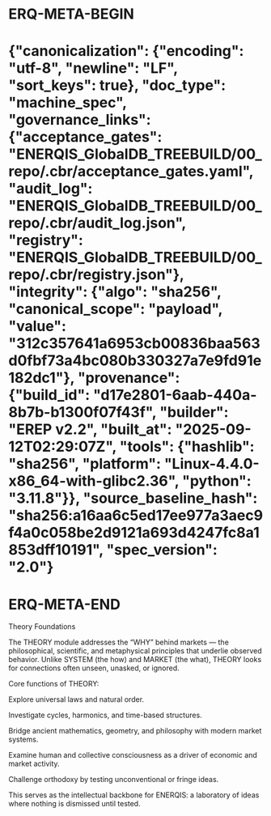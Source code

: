 # ERQ-META-BEGIN
# {"canonicalization": {"encoding": "utf-8", "newline": "LF", "sort_keys": true}, "doc_type": "machine_spec", "governance_links": {"acceptance_gates": "ENERQIS_GlobalDB_TREEBUILD/00_repo/.cbr/acceptance_gates.yaml", "audit_log": "ENERQIS_GlobalDB_TREEBUILD/00_repo/.cbr/audit_log.json", "registry": "ENERQIS_GlobalDB_TREEBUILD/00_repo/.cbr/registry.json"}, "integrity": {"algo": "sha256", "canonical_scope": "payload", "value": "312c357641a6953cb00836baa563d0fbf73a4bc080b330327a7e9fd91e182dc1"}, "provenance": {"build_id": "d17e2801-6aab-440a-8b7b-b1300f07f43f", "builder": "EREP v2.2", "built_at": "2025-09-12T02:29:07Z", "tools": {"hashlib": "sha256", "platform": "Linux-4.4.0-x86_64-with-glibc2.36", "python": "3.11.8"}}, "source_baseline_hash": "sha256:a16aa6c5ed17ee977a3aec9f4a0c058be2d9121a693d4247fc8a1853dff10191", "spec_version": "2.0"}
# ERQ-META-END
Theory Foundations

The THEORY module addresses the “WHY” behind markets — the philosophical, scientific, and metaphysical principles that underlie observed behavior.
Unlike SYSTEM (the how) and MARKET (the what), THEORY looks for connections often unseen, unasked, or ignored.

Core functions of THEORY:

Explore universal laws and natural order.

Investigate cycles, harmonics, and time-based structures.

Bridge ancient mathematics, geometry, and philosophy with modern market systems.

Examine human and collective consciousness as a driver of economic and market activity.

Challenge orthodoxy by testing unconventional or fringe ideas.

This serves as the intellectual backbone for ENERQIS: a laboratory of ideas where nothing is dismissed until tested.
